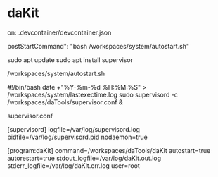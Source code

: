 # daKit





on: .devcontainer/devcontainer.json

postStartCommand": "bash /workspaces/system/autostart.sh"



sudo apt update
sudo apt install supervisor



/workspaces/system/autostart.sh

#!/bin/bash
date +"%Y-%m-%d %H:%M:%S" > /workspaces/system/lastexectime.log
sudo supervisord -c /workspaces/daTools/supervisor.conf &



supervisor.conf

[supervisord]
logfile=/var/log/supervisord.log
pidfile=/var/log/supervisord.pid
nodaemon=true

[program:daKit]
command=/workspaces/daTools/daKit
autostart=true
autorestart=true
stdout_logfile=/var/log/daKit.out.log
stderr_logfile=/var/log/daKit.err.log
user=root





